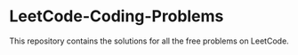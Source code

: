 # LeetCode-Coding-Problems
This repository contains the solutions for all the free problems on LeetCode.
